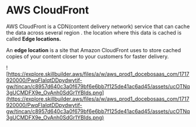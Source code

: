 # AWS CloudFront

AWS CloudFront is a CDN(content delivery network) service that can cache the data across several region . the location where this data is cached is called **Edge locations.**

An **edge location** is a site that Amazon CloudFront uses to store cached copies of your content closer to your customers for faster delivery.

![https://explore.skillbuilder.aws/files/a/w/aws_prod1_docebosaas_com/1717920000/PwqFIaIqtDDpydwytif-gw/tincan/c8957d640c3a0f679bf6e6bb7f125de41ac6ad45/assets/ucOTNq3gUCMDFX9e_OvAnh0SdGr1YBIds.png](https://explore.skillbuilder.aws/files/a/w/aws_prod1_docebosaas_com/1717920000/PwqFIaIqtDDpydwytif-gw/tincan/c8957d640c3a0f679bf6e6bb7f125de41ac6ad45/assets/ucOTNq3gUCMDFX9e_OvAnh0SdGr1YBIds.png)